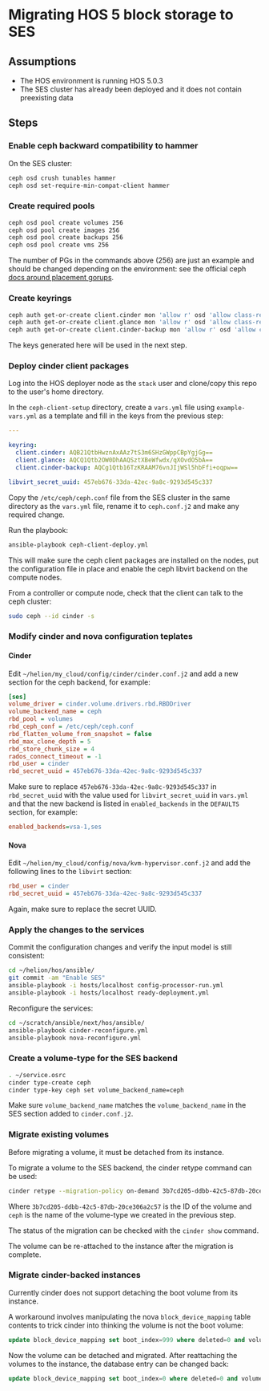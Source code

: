 # Migrating HOS 5 block storage to SES


## Assumptions

- The HOS environment is running HOS 5.0.3
- The SES cluster has already been deployed and it does not contain preexisting
  data


## Steps

### Enable ceph backward compatibility to hammer

On the SES cluster:

```sh
ceph osd crush tunables hammer
ceph osd set-require-min-compat-client hammer
```


### Create required pools

```sh
ceph osd pool create volumes 256
ceph osd pool create images 256
ceph osd pool create backups 256
ceph osd pool create vms 256
```

The number of PGs in the commands above (256) are just an example and should be
changed depending on the environment: see the official ceph
[docs around placement gorups](http://docs.ceph.com/docs/luminous/rados/operations/placement-groups/).


### Create keyrings

```sh
ceph auth get-or-create client.cinder mon 'allow r' osd 'allow class-read object_prefix rbd_children, allow rwx pool=volumes, allow rwx pool=vms, allow rwx pool=images'
ceph auth get-or-create client.glance mon 'allow r' osd 'allow class-read object_prefix rbd_children, allow rwx pool=images'
ceph auth get-or-create client.cinder-backup mon 'allow r' osd 'allow class-read object_prefix rbd_children, allow rwx pool=backups'
```

The keys generated here will be used in the next step.


### Deploy cinder client packages

Log into the HOS deployer node as the `stack` user and clone/copy this repo
to the user's home directory.

In the `ceph-client-setup` directory, create a `vars.yml` file using
`example-vars.yml` as a template and fill in the keys from the previous step:

```yml
---

keyring:
  client.cinder: AQB21QtbHwznAxAAz7tS3m6SHzGWppCBpYgjGg==
  client.glance: AQCQ1Qtb2OW0DhAAQSztXBeWfwdx/qXOvdO5bA==
  client.cinder-backup: AQCg1Qtb16TzKRAAM76vnJIjWSl5hbFfi+oqpw==

libvirt_secret_uuid: 457eb676-33da-42ec-9a8c-9293d545c337
```

Copy the `/etc/ceph/ceph.conf` file from the SES cluster in the same directory
as the `vars.yml` file, rename it to `ceph.conf.j2` and make any required change.

Run the playbook:

```sh
ansible-playbook ceph-client-deploy.yml
```

This will make sure the ceph client packages are installed on the nodes, put
the configuration file in place and enable the ceph libvirt backend on the
compute nodes.

From a controller or compute node, check that the client can talk to the ceph
cluster:

```sh
sudo ceph --id cinder -s
```


### Modify cinder and nova configuration teplates

#### Cinder

Edit `~/helion/my_cloud/config/cinder/cinder.conf.j2` and add a new section
for the ceph backend, for example:

```ini
[ses]
volume_driver = cinder.volume.drivers.rbd.RBDDriver
volume_backend_name = ceph
rbd_pool = volumes
rbd_ceph_conf = /etc/ceph/ceph.conf
rbd_flatten_volume_from_snapshot = false
rbd_max_clone_depth = 5
rbd_store_chunk_size = 4
rados_connect_timeout = -1
rbd_user = cinder
rbd_secret_uuid = 457eb676-33da-42ec-9a8c-9293d545c337
```

Make sure to replace `457eb676-33da-42ec-9a8c-9293d545c337` in
`rbd_secret_uuid` with the value used for `libvirt_secret_uuid` in `vars.yml`
and that the new backend is listed in `enabled_backends` in the
`DEFAULTS` section, for example:

```ini
enabled_backends=vsa-1,ses
```

#### Nova

Edit `~/helion/my_cloud/config/nova/kvm-hypervisor.conf.j2` and add the
following lines to the `libvirt` section:

```ini
rbd_user = cinder
rbd_secret_uuid = 457eb676-33da-42ec-9a8c-9293d545c337
```

Again, make sure to replace the secret UUID.


### Apply the changes to the services

Commit the configuration changes and verify the input model is still
consistent:

```sh
cd ~/helion/hos/ansible/
git commit -am "Enable SES"
ansible-playbook -i hosts/localhost config-processor-run.yml
ansible-playbook -i hosts/localhost ready-deployment.yml
```

Reconfigure the services:

```sh
cd ~/scratch/ansible/next/hos/ansible/
ansible-playbook cinder-reconfigure.yml
ansible-playbook nova-reconfigure.yml
```


### Create a volume-type for the SES backend

```sh
. ~/service.osrc
cinder type-create ceph
cinder type-key ceph set volume_backend_name=ceph
```

Make sure `volume_backend_name` matches the `volume_backend_name` in the SES
section added to `cinder.conf.j2`.


### Migrate existing volumes

Before migrating a volume, it must be detached from its instance.

To migrate a volume to the SES backend, the cinder retype command can be used:

```sh
cinder retype --migration-policy on-demand 3b7cd205-ddbb-42c5-87db-20ce306a2c57 ceph
```

Where `3b7cd205-ddbb-42c5-87db-20ce306a2c57` is the ID of the volume and `ceph` is
the name of the volume-type we created in the previous step.

The status of the migration can be checked with the `cinder show` command.

The volume can be re-attached to the instance after the migration is complete.


### Migrate cinder-backed instances

Currently cinder does not support detaching the boot volume from its instance.

A workaround involves manipulating the nova `block_device_mapping` table
contents to trick cinder into thinking the volume is not the boot volume:

```sql
update block_device_mapping set boot_index=999 where deleted=0 and volume_id='ca166060-ba4b-4950-8308-1cf0395c934f' and boot_index=0;
```

Now the volume can be detached and migrated. After reattaching the volumes to
the instance, the database entry can be changed back:

```sql
update block_device_mapping set boot_index=0 where deleted=0 and volume_id='ca166060-ba4b-4950-8308-1cf0395c934f' and boot_index is NULL;
```
